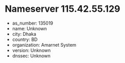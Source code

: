 # Nameserver 115.42.55.129

* as_number: 135019
* name: Unknown
* city: Dhaka
* country: BD
* organization: Amarnet System
* version: Unknown
* dnssec: Unknown
